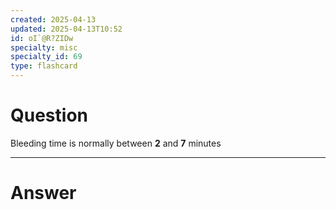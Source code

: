 ```yaml
---
created: 2025-04-13
updated: 2025-04-13T10:52
id: oI`@R?ZIDw
specialty: misc
specialty_id: 69
type: flashcard
---
```


# Question
Bleeding time is normally between **2** and **7** minutes

---

# Answer
